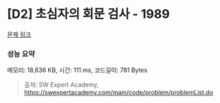 # [D2] 초심자의 회문 검사 - 1989 

[문제 링크](https://swexpertacademy.com/main/code/problem/problemDetail.do?contestProbId=AV5PyTLqAf4DFAUq) 

### 성능 요약

메모리: 18,636 KB, 시간: 111 ms, 코드길이: 781 Bytes



> 출처: SW Expert Academy, https://swexpertacademy.com/main/code/problem/problemList.do